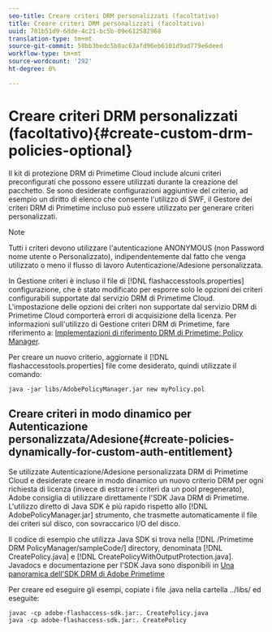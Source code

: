 ```yaml
---
seo-title: Creare criteri DRM personalizzati (facoltativo)
title: Creare criteri DRM personalizzati (facoltativo)
uuid: 701b51d9-6dde-4c21-bc5b-09e612582968
translation-type: tm+mt
source-git-commit: 58bb3bedc5b0ac63afd96eb6101d9ad779e6deed
workflow-type: tm+mt
source-wordcount: '292'
ht-degree: 0%

---
```



# Creare criteri DRM personalizzati (facoltativo){#create-custom-drm-policies-optional}

Il kit di protezione DRM di Primetime Cloud include alcuni criteri preconfigurati che possono essere utilizzati durante la creazione del pacchetto. Se sono desiderate configurazioni aggiuntive del criterio, ad esempio un diritto di elenco che consente l&#39;utilizzo di SWF, il Gestore dei criteri DRM di Primetime incluso può essere utilizzato per generare criteri personalizzati.

>[!NOTE]
>
>Tutti i criteri devono utilizzare l&#39;autenticazione ANONYMOUS (non Password nome utente o Personalizzato), indipendentemente dal fatto che venga utilizzato o meno il flusso di lavoro Autenticazione/Adesione personalizzata.

In Gestione criteri è incluso il file di [!DNL flashaccesstools.properties] configurazione, che è stato modificato per esporre solo le opzioni dei criteri configurabili supportate dal servizio DRM di Primetime Cloud. L&#39;impostazione delle opzioni dei criteri non supportate dal servizio DRM di Primetime Cloud comporterà errori di acquisizione della licenza. Per informazioni sull&#39;utilizzo di Gestione criteri DRM di Primetime, fare riferimento a: [Implementazioni di riferimento DRM di Primetime: Policy Manager](https://help.adobe.com/en_US/primetime/drm/5.3/reference_implementations/index.html#concept-DRM_Policy_Manager).

Per creare un nuovo criterio, aggiornate il [!DNL flashaccesstools.properties] file come desiderato, quindi utilizzate il comando:

```
java -jar libs/AdobePolicyManager.jar new myPolicy.pol
```

## Creare criteri in modo dinamico per Autenticazione personalizzata/Adesione{#create-policies-dynamically-for-custom-auth-entitlement}

Se utilizzate Autenticazione/Adesione personalizzata DRM di Primetime Cloud e desiderate creare in modo dinamico un nuovo criterio DRM per ogni richiesta di licenza (invece di estrarre i criteri da un pool pregenerato), Adobe consiglia di utilizzare direttamente l&#39;SDK Java DRM di Primetime. L&#39;utilizzo diretto di Java SDK è più rapido rispetto allo [!DNL AdobePolicyManager.jar] strumento, che trasmette automaticamente il file dei criteri sul disco, con sovraccarico I/O del disco.

Il codice di esempio che utilizza Java SDK si trova nella [!DNL /Primetime DRM PolicyManager/sampleCode/] directory, denominata [!DNL CreatePolicy.java] e [!DNL CreatePolicyWithOutputProtection.java]. Javadocs e documentazione per l&#39;SDK Java sono disponibili in [Una panoramica dell&#39;SDK DRM di Adobe Primetime](../../../digital-rights-management/drm-sdk-overview/overview.md)

Per creare ed eseguire gli esempi, copiate i file .java nella cartella ../libs/ ed eseguite:

```
javac -cp adobe-flashaccess-sdk.jar:. CreatePolicy.java
java -cp adobe-flashaccess-sdk.jar:. CreatePolicy
```
